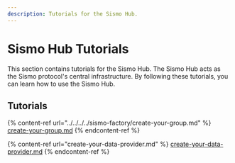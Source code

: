 ```yaml
---
description: Tutorials for the Sismo Hub.
---
```


# Sismo Hub Tutorials

This section contains tutorials for the Sismo Hub. The Sismo Hub acts as the Sismo protocol's central infrastructure. By following these tutorials, you can learn how to use the Sismo Hub.&#x20;

## Tutorials

{% content-ref url="../../../../sismo-factory/create-your-group.md" %}
[create-your-group.md](../../../../sismo-factory/create-your-group.md)
{% endcontent-ref %}

{% content-ref url="create-your-data-provider.md" %}
[create-your-data-provider.md](create-your-data-provider.md)
{% endcontent-ref %}
